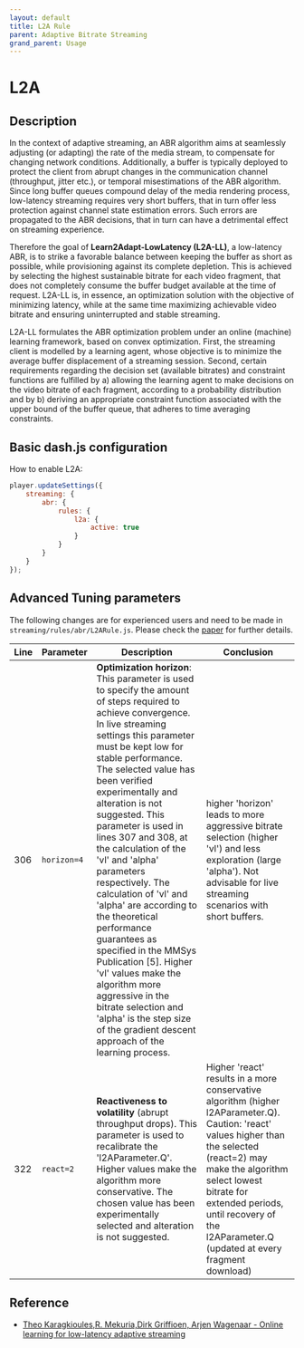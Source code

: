 ```yaml
---
layout: default
title: L2A Rule
parent: Adaptive Bitrate Streaming
grand_parent: Usage
---
```


# L2A

## Description

In the context of adaptive streaming, an ABR algorithm aims at seamlessly adjusting (or adapting) the rate of the media
stream, to compensate for changing network conditions. Additionally, a buffer is typically deployed to protect the
client from abrupt changes in the communication channel (throughput, jitter etc.), or temporal misestimations of the ABR
algorithm. Since long buffer queues compound delay of the media rendering process, low-latency streaming requires very
short buffers, that in turn offer less protection against channel state estimation errors. Such errors are propagated to
the ABR decisions, that in turn can have a detrimental effect on streaming experience.

Therefore the goal of  **Learn2Adapt-LowLatency (L2A-LL)**, a low-latency ABR, is to strike a favorable balance between
keeping the buffer as short as possible, while provisioning against its complete depletion. This is achieved by
selecting the highest sustainable bitrate for each video fragment, that does not completely consume the buffer budget
available at the time of request. L2A-LL is, in essence, an optimization solution with the objective of minimizing
latency, while at the same time maximizing achievable video bitrate and ensuring uninterrupted and stable streaming.

L2A-LL formulates the ABR optimization problem under an online (machine) learning framework, based on convex
optimization. First, the streaming client is modelled by a learning agent, whose objective is to minimize the average
buffer displacement of a streaming session. Second, certain requirements regarding the decision set (available bitrates)
and constraint functions are fulfilled by a) allowing the learning agent to make decisions on the video bitrate of each
fragment, according to a probability distribution and by b) deriving an appropriate constraint function associated with
the upper bound of the buffer queue, that adheres to time averaging constraints.

## Basic dash.js configuration

How to enable L2A:

```js
player.updateSettings({
    streaming: {
        abr: {
            rules: {
                l2a: {
                    active: true
                }
            }
        }
    }
});
```

## Advanced Tuning parameters

The following changes are for experienced users and need to be made in `streaming/rules/abr/L2ARule.js`. Please check
the [paper](https://dl.acm.org/doi/pdf/10.1145/3339825.3397042) for further details.

| Line | Parameter   | Description                                                                                                                                                                                                                                                                                                                                                                                                                                                                                                                                                                                                                                                                                                            | Conclusion                                                                                                                                                                                                                                                                               |
|------|-------------|------------------------------------------------------------------------------------------------------------------------------------------------------------------------------------------------------------------------------------------------------------------------------------------------------------------------------------------------------------------------------------------------------------------------------------------------------------------------------------------------------------------------------------------------------------------------------------------------------------------------------------------------------------------------------------------------------------------------|------------------------------------------------------------------------------------------------------------------------------------------------------------------------------------------------------------------------------------------------------------------------------------------|
| 306  | `horizon=4` | **Optimization horizon**: This parameter is used to specify the amount of steps required to achieve convergence. In live streaming settings this parameter must be kept low for stable performance. The selected value has been verified experimentally and alteration is not suggested. This parameter is used in lines 307 and 308, at the calculation of the 'vl' and 'alpha' parameters respectively. The calculation of 'vl' and 'alpha' are according to the theoretical performance guarantees as specified in the MMSys Publication [5]. Higher 'vl' values make the algorithm more aggressive in the bitrate selection and 'alpha' is the step size of the gradient descent approach of the learning process. | higher 'horizon' leads to more aggressive bitrate selection (higher 'vl') and less exploration (large 'alpha'). Not advisable for live streaming scenarios with short buffers.                                                                                                           |
| 322  | `react=2`   | **Reactiveness to volatility** (abrupt throughput drops). This parameter is used to recalibrate the 'l2AParameter.Q'. Higher values make the algorithm more conservative. The chosen value has been experimentally selected and alteration is not suggested.                                                                                                                                                                                                                                                                                                                                                                                                                                                           | Higher 'react' results in a more conservative algorithm (higher l2AParameter.Q). Caution: 'react' values higher than the selected (react=2) may make the algorithm select lowest bitrate for extended periods, until recovery of the l2AParameter.Q (updated at every fragment download) |

## Reference
* [Theo Karagkioules,R. Mekuria,Dirk  Griffioen, Arjen  Wagenaar - Online learning for low-latency adaptive streaming](https://dl.acm.org/doi/pdf/10.1145/3339825.3397042)
